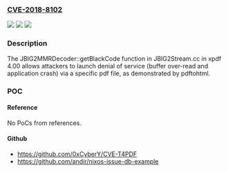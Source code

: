 ### [CVE-2018-8102](https://cve.mitre.org/cgi-bin/cvename.cgi?name=CVE-2018-8102)
![](https://img.shields.io/static/v1?label=Product&message=n%2Fa&color=blue)
![](https://img.shields.io/static/v1?label=Version&message=n%2Fa&color=blue)
![](https://img.shields.io/static/v1?label=Vulnerability&message=n%2Fa&color=brighgreen)

### Description

The JBIG2MMRDecoder::getBlackCode function in JBIG2Stream.cc in xpdf 4.00 allows attackers to launch denial of service (buffer over-read and application crash) via a specific pdf file, as demonstrated by pdftohtml.

### POC

#### Reference
No PoCs from references.

#### Github
- https://github.com/0xCyberY/CVE-T4PDF
- https://github.com/andir/nixos-issue-db-example

